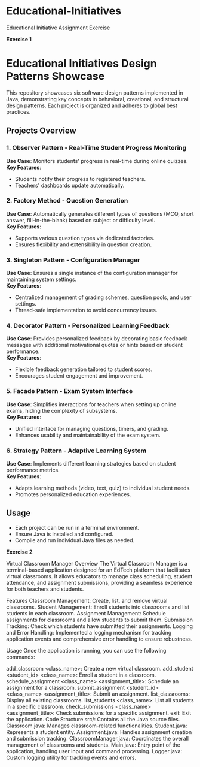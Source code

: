 # Educational-Initiatives
Educational Initiative Assignment Exercise

**Exercise 1**
# Educational Initiatives Design Patterns Showcase

This repository showcases six software design patterns implemented in Java, demonstrating key concepts in behavioral, creational, and structural design patterns. Each project is organized and adheres to global best practices.

## Projects Overview

### 1. Observer Pattern - Real-Time Student Progress Monitoring
**Use Case**: Monitors students' progress in real-time during online quizzes.  
**Key Features**: 
- Students notify their progress to registered teachers.
- Teachers' dashboards update automatically.

### 2. Factory Method - Question Generation
**Use Case**: Automatically generates different types of questions (MCQ, short answer, fill-in-the-blank) based on subject or difficulty level.  
**Key Features**:
- Supports various question types via dedicated factories.
- Ensures flexibility and extensibility in question creation.

### 3. Singleton Pattern - Configuration Manager
**Use Case**: Ensures a single instance of the configuration manager for maintaining system settings.  
**Key Features**:
- Centralized management of grading schemes, question pools, and user settings.
- Thread-safe implementation to avoid concurrency issues.

### 4. Decorator Pattern - Personalized Learning Feedback
**Use Case**: Provides personalized feedback by decorating basic feedback messages with additional motivational quotes or hints based on student performance.  
**Key Features**:
- Flexible feedback generation tailored to student scores.
- Encourages student engagement and improvement.

### 5. Facade Pattern - Exam System Interface
**Use Case**: Simplifies interactions for teachers when setting up online exams, hiding the complexity of subsystems.  
**Key Features**:
- Unified interface for managing questions, timers, and grading.
- Enhances usability and maintainability of the exam system.

### 6. Strategy Pattern - Adaptive Learning System
**Use Case**: Implements different learning strategies based on student performance metrics.  
**Key Features**:
- Adapts learning methods (video, text, quiz) to individual student needs.
- Promotes personalized education experiences.

## Usage
- Each project can be run in a terminal environment.
- Ensure Java is installed and configured.
- Compile and run individual Java files as needed.




**Exercise 2**

Virtual Classroom Manager
Overview
The Virtual Classroom Manager is a terminal-based application designed for an EdTech platform that facilitates virtual classrooms. It allows educators to manage class scheduling, student attendance, and assignment submissions, providing a seamless experience for both teachers and students.

Features
Classroom Management: Create, list, and remove virtual classrooms.
Student Management: Enroll students into classrooms and list students in each classroom.
Assignment Management: Schedule assignments for classrooms and allow students to submit them.
Submission Tracking: Check which students have submitted their assignments.
Logging and Error Handling: Implemented a logging mechanism for tracking application events and comprehensive error handling to ensure robustness.

Usage
Once the application is running, you can use the following commands:

add_classroom <class_name>: Create a new virtual classroom.
add_student <student_id> <class_name>: Enroll a student in a classroom.
schedule_assignment <class_name> <assignment_title>: Schedule an assignment for a classroom.
submit_assignment <student_id> <class_name> <assignment_title>: Submit an assignment.
list_classrooms: Display all existing classrooms.
list_students <class_name>: List all students in a specific classroom.
check_submissions <class_name> <assignment_title>: Check submissions for a specific assignment.
exit: Exit the application.
Code Structure
src/: Contains all the Java source files.
Classroom.java: Manages classroom-related functionalities.
Student.java: Represents a student entity.
Assignment.java: Handles assignment creation and submission tracking.
ClassroomManager.java: Coordinates the overall management of classrooms and students.
Main.java: Entry point of the application, handling user input and command processing.
Logger.java: Custom logging utility for tracking events and errors.
